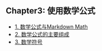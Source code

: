 ## Chapter3: 使用数学公式

- [1. 数学公式与Markdown Math](recipe-01/README.md)
- [2. 数学公式的主要组成](recipe-02/README.md)
- [3. 数学符号](recipe-03/README.md)

